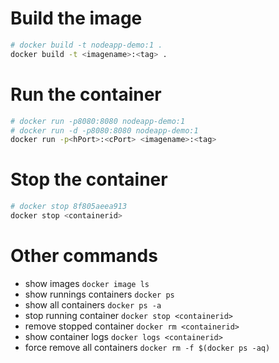# Build the image

```bash
# docker build -t nodeapp-demo:1 .
docker build -t <imagename>:<tag> .
```

# Run the container
```bash
# docker run -p8080:8080 nodeapp-demo:1 
# docker run -d -p8080:8080 nodeapp-demo:1
docker run -p<hPort>:<cPort> <imagename>:<tag>
```

# Stop the container
```bash
# docker stop 8f805aeea913
docker stop <containerid>
```

# Other commands
- show images `docker image ls`
- show runnings containers `docker ps`
- show all containers `docker ps -a`
- stop running container `docker stop <containerid>`
- remove stopped container `docker rm <containerid>`
- show container logs `docker logs <containerid>`
- force remove all containers `docker rm -f $(docker ps -aq)`
